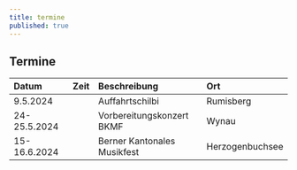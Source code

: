 ```yaml
---
title: termine
published: true
---
```


## Termine
| Datum         | Zeit | Beschreibung                | Ort                 |
|:--------------|:-----|:----------------------------|:--------------------|
| 9.5.2024      |      | Auffahrtschilbi             | Rumisberg           |
| 24-25.5.2024  |      | Vorbereitungskonzert BKMF   | Wynau               |
| 15-16.6.2024  |      | Berner Kantonales Musikfest | Herzogenbuchsee     |
